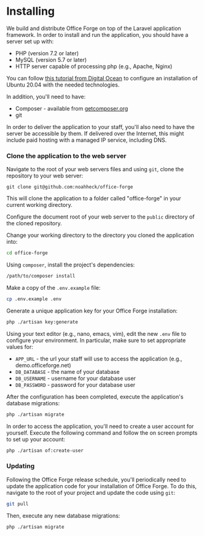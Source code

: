 # Installing

We build and distribute Office Forge on top of the Laravel application framework. In order to install and run the application, you should have a server set up with:

- PHP (version 7.2 or later)
- MySQL (version 5.7 or later)
- HTTP server capable of processing php (e.g., Apache, Nginx)

You can follow [this tutorial from Digital Ocean](https://www.digitalocean.com/community/tutorials/how-to-install-linux-apache-mysql-php-lamp-stack-on-ubuntu-20-04) to configure an installation of Ubuntu 20.04 with the needed technologies.

In addition, you'll need to have:

- Composer - available from [getcomposer.org](getcomposer.org)
- git

In order to deliver the application to your staff, you'll also need to have the server be accessible by them. If delivered over the Internet, this might include paid hosting with a managed IP service, including DNS.

### Clone the application to the web server

Navigate to the root of your web servers files and using `git`, clone the repository to your web server:

```
git clone git@github.com:noahheck/office-forge
```

This will clone the application to a folder called "office-forge" in your current working directory.

Configure the document root of your web server to the `public` directory of the cloned repository.

Change your working directory to the directory you cloned the application into:

```bash
cd office-forge
```

Using `composer`, install the project's dependencies:

```bash
/path/to/composer install
``` 

Make a copy of the `.env.example` file:

```bash 
cp .env.example .env
``` 

Generate a unique application key for your Office Forge installation:

```bash
php ./artisan key:generate
```

Using your text editor (e.g., nano, emacs, vim), edit the new `.env` file to configure your environment. In particular, make sure to set appropriate values for:

- `APP_URL` - the url your staff will use to access the application (e.g., demo.officeforge.net)
- `DB_DATABASE` - the name of your database
- `DB_USERNAME` - username for your database user
- `DB_PASSWORD` - password for your database user

After the configuration has been completed, execute the application's database migrations:

```bash
php ./artisan migrate
``` 

In order to access the application, you'll need to create a user account for yourself. Execute the following command and follow the on screen prompts to set up your account:

```bash
php ./artisan of:create-user
```

### Updating

Following the Office Forge release schedule, you'll periodically need to update the application code for your installation of Office Forge. To do this, navigate to the root of your project and update the code using `git`:

```bash
git pull
```

Then, execute any new database migrations:

```bash
php ./artisan migrate
```

